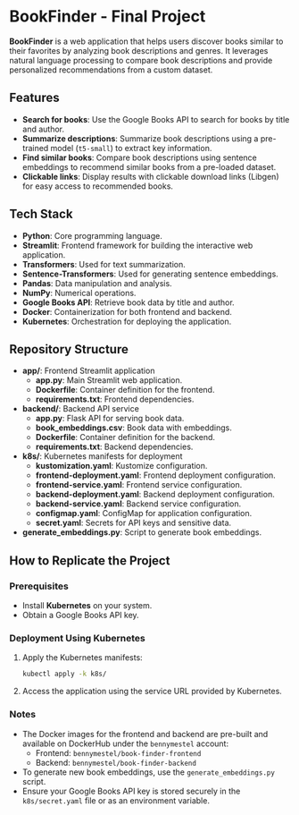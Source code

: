 # BookFinder - Final Project

**BookFinder** is a web application that helps users discover books similar to their favorites by analyzing book descriptions and genres. It leverages natural language processing to compare book descriptions and provide personalized recommendations from a custom dataset.

## Features

- **Search for books**: Use the Google Books API to search for books by title and author.
- **Summarize descriptions**: Summarize book descriptions using a pre-trained model (`t5-small`) to extract key information.
- **Find similar books**: Compare book descriptions using sentence embeddings to recommend similar books from a pre-loaded dataset.
- **Clickable links**: Display results with clickable download links (Libgen) for easy access to recommended books.

## Tech Stack

- **Python**: Core programming language.
- **Streamlit**: Frontend framework for building the interactive web application.
- **Transformers**: Used for text summarization.
- **Sentence-Transformers**: Used for generating sentence embeddings.
- **Pandas**: Data manipulation and analysis.
- **NumPy**: Numerical operations.
- **Google Books API**: Retrieve book data by title and author.
- **Docker**: Containerization for both frontend and backend.
- **Kubernetes**: Orchestration for deploying the application.

## Repository Structure

- **app/**: Frontend Streamlit application
  - **app.py**: Main Streamlit web application.
  - **Dockerfile**: Container definition for the frontend.
  - **requirements.txt**: Frontend dependencies.
- **backend/**: Backend API service
  - **app.py**: Flask API for serving book data.
  - **book_embeddings.csv**: Book data with embeddings.
  - **Dockerfile**: Container definition for the backend.
  - **requirements.txt**: Backend dependencies.
- **k8s/**: Kubernetes manifests for deployment
  - **kustomization.yaml**: Kustomize configuration.
  - **frontend-deployment.yaml**: Frontend deployment configuration.
  - **frontend-service.yaml**: Frontend service configuration.
  - **backend-deployment.yaml**: Backend deployment configuration.
  - **backend-service.yaml**: Backend service configuration.
  - **configmap.yaml**: ConfigMap for application configuration.
  - **secret.yaml**: Secrets for API keys and sensitive data.
- **generate_embeddings.py**: Script to generate book embeddings.

## How to Replicate the Project

### Prerequisites

- Install **Kubernetes** on your system.
- Obtain a Google Books API key.

### Deployment Using Kubernetes

1. Apply the Kubernetes manifests:
   ```bash
   kubectl apply -k k8s/
   ```

2. Access the application using the service URL provided by Kubernetes.

### Notes

- The Docker images for the frontend and backend are pre-built and available on DockerHub under the `bennymestel` account:
  - Frontend: `bennymestel/book-finder-frontend`
  - Backend: `bennymestel/book-finder-backend`
- To generate new book embeddings, use the `generate_embeddings.py` script.
- Ensure your Google Books API key is stored securely in the `k8s/secret.yaml` file or as an environment variable.
